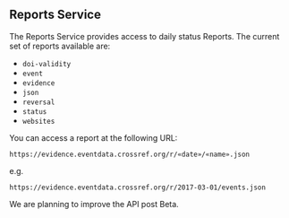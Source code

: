 ## Reports Service

The Reports Service provides access to daily status Reports. The current set of reports available are:

- `doi-validity`
 - `event`
 - `evidence`
 - `json`
 - `reversal`
 - `status`
 - `websites`

You can access a report at the following URL:

    https://evidence.eventdata.crossref.org/r/«date»/«name».json

e.g.

    https://evidence.eventdata.crossref.org/r/2017-03-01/events.json

We are planning to improve the API post Beta.